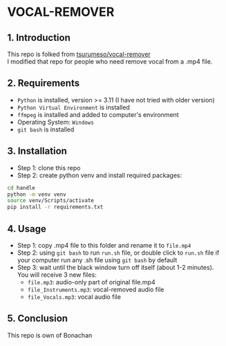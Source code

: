 # VOCAL-REMOVER
## 1. Introduction
This repo is folked from [tsurumeso/vocal-remover](https://github.com/tsurumeso/vocal-remover)  
I modified that repo for people who need remove vocal from a .mp4 file.  
## 2. Requirements
+ `Python` is installed, version >= 3.11 (I have not tried with older version)  
+ `Python Virtual Environment` is installed  
+ `ffmpeg` is installed and added to computer's environment  
+ Operating System: `Windows`  
+ `git bash` is installed  
## 3. Installation
+ Step 1: clone this repo  
+ Step 2: create python venv and install required packages:
```bash
cd handle
python -m venv venv
source venv/Scripts/activate
pip install -r requirements.txt
```
## 4. Usage
- Step 1: copy .mp4 file to this folder and rename it to `file.mp4`  
- Step 2: using `git bash` to run `run.sh` file, or double click to `run.sh` file if your computer run any .sh file using `git bash` by default  
- Step 3: wait until the black window turn off itself (about 1-2 minutes). You will receive 3 new files:  
    - `file.mp3`: audio-only part of original file.mp4  
    - `file_Instruments.mp3`: vocal-removed audio file  
    - `file_Vocals.mp3`: vocal audio file  
## 5. Conclusion
This repo is own of Bonachan  
